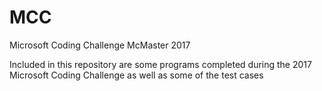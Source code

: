 # MCC
Microsoft Coding Challenge McMaster 2017

Included in this repository are some programs completed during the 2017 Microsoft Coding Challenge as well as some of the test cases

